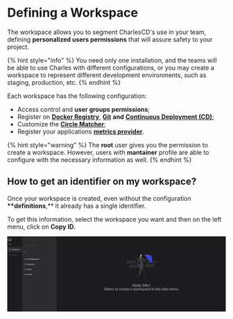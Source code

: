# Defining a Workspace

The workspace allows you to segment CharlesCD's use in your team, defining **personalized users permissions** that will assure safety to your project.

{% hint style="info" %}
You need only one installation, and the teams will be able to use Charles with different configurations, or you may create a workspace to represent different development environments, such as staging, production, etc.
{% endhint %}

Each workspace has the following configuration:

* Access control and **user groups permissions**;
* Register on [**Docker Registry**](docker-registry.md), [**Git**](github.md) **and** [**Continuous Deployment \(CD\)**;](../../reference/cd-configuration.md)
* Customize the [**Circle Matcher**](../../reference/circle-matcher.md);
* Register your applications [**metrics provider**](../../reference/metrics/register-metrics-provider.md). 

{% hint style="warning" %}
The **root** user gives you the permission to create a workspace. However, users with **mantainer** profile are able to configure with the necessary information as well.
{% endhint %}

## How to get an identifier on my workspace? <a id="como-obter-o-identificador-do-meu-workspace"></a>

Once your workspace is created, even without the configuration **\*\*definitions**,\*\* it already has a single identifier.

To get this information, select the workspace you want and then on the left menu, click on **Copy ID.**

![](../../.gitbook/assets/workspaceid%20%282%29.gif)

